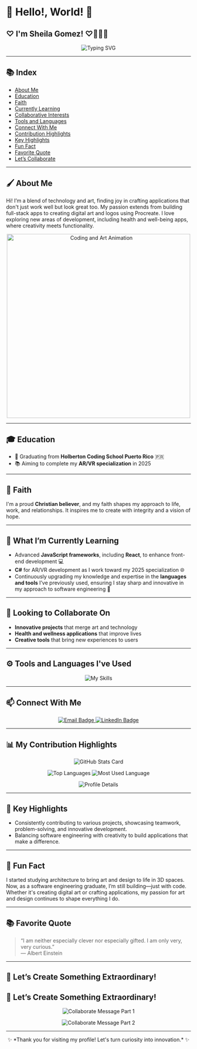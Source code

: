 # 👋 Hello!, World! 👋

##  ♡ I'm Sheila Gomez! ♡👩🏻‍💻 

<p align="center">
  <img src="https://readme-typing-svg.herokuapp.com?font=Fira+Code&size=32&duration=3000&pause=500&color=34D5C9&background=FFFFFF00&center=true&vCenter=true&width=800&lines=Passionate+Software+Engineer;Artistic+Creator;Lifelong+Learner+%26+Innovator" alt="Typing SVG" />
</p>

---

## 📚 Index
- [About Me](#-about-me)
- [Education](#-education)
- [Faith](#-faith)
- [Currently Learning](#-what-im-currently-learning)
- [Collaborative Interests](#-looking-to-collaborate-on)
- [Tools and Languages](#%EF%B8%8F-tools-and-languages-ive-used)
- [Connect With Me](#-connect-with-me)
- [Contribution Highlights](#-my-contribution-highlights)
- [Key Highlights](#-key-highlights)
- [Fun Fact](#-fun-fact)
- [Favorite Quote](#-favorite-quote)
- [Let’s Collaborate](#-lets-create-something-extraordinary)

---

## 🖌️ About Me
Hi! I’m a blend of technology and art, finding joy in crafting applications that don't just work well but look great too. My passion extends from building full-stack apps to creating digital art and logos using Procreate. I love exploring new areas of development, including health and well-being apps, where creativity meets functionality.

<p align="center">
  <img src="https://media.giphy.com/media/L1R1tvI9svkIWwpVYr/giphy.gif" alt="Coding and Art Animation" width="500" />
</p>

---

## 🎓 Education
- 🌟 Graduating from **Holberton Coding School Puerto Rico** 🇵🇷
- 📚 Aiming to complete my **AR/VR specialization** in 2025

<p align="center">
  <!-- Placeholder for Education GIF -->
</p>

---

## 🙏 Faith
I'm a proud **Christian believer**, and my faith shapes my approach to life, work, and relationships. It inspires me to create with integrity and a vision of hope.

<p align="center">
  <!-- Placeholder for Faith GIF -->
</p>

---

## 🌱 What I’m Currently Learning
- Advanced **JavaScript frameworks**, including **React**, to enhance front-end development 💻
- **C#** for AR/VR development as I work toward my 2025 specialization 🌐
- Continuously upgrading my knowledge and expertise in the **languages and tools** I’ve previously used, ensuring I stay sharp and innovative in my approach to software engineering 🎨

<p align="center">
  <!-- Placeholder for Learning GIF -->
</p>

---

## 🤝 Looking to Collaborate On
- **Innovative projects** that merge art and technology
- **Health and wellness applications** that improve lives
- **Creative tools** that bring new experiences to users

<p align="center">
  <!-- Placeholder for Collaboration GIF -->
</p>

---

## ⚙️ Tools and Languages I've Used
<p align="center">
  <img src="https://skillicons.dev/icons?i=python,javascript,html,css,git,docker,react,nodejs,c,cpp" alt="My Skills" />
</p>

<p align="center">
  <!-- Placeholder for Tools GIF -->
</p>

---

## 📫 Connect With Me
<p align="center">
  <a href="mailto:Se.gomez.sheila@gmail.com">
    <img src="https://img.shields.io/badge/Email-se.gomez.sheila%40gmail.com-D14836?style=for-the-badge&logo=gmail&logoColor=white" alt="Email Badge" />
  </a>
  <a href="https://www.linkedin.com/in/gomez7373">
    <img src="https://img.shields.io/badge/LinkedIn-Connect-blue?style=for-the-badge&logo=linkedin&logoColor=white" alt="LinkedIn Badge" />
  </a>
</p>

<p align="center">
  <!-- Placeholder for Connect GIF -->
</p>

---

## 📊 My Contribution Highlights
<p align="center">
  <!-- GitHub Stats -->
  <img src="https://github-profile-summary-cards.vercel.app/api/cards/stats?username=gomez7373&theme=radical" alt="GitHub Stats Card" />
</p>

<p align="center">
  <!-- Repository Summary -->
  <img src="https://github-profile-summary-cards.vercel.app/api/cards/repos-per-language?username=gomez7373&theme=radical" alt="Top Languages" />
  <img src="https://github-profile-summary-cards.vercel.app/api/cards/most-commit-language?username=gomez7373&theme=radical" alt="Most Used Language" />
</p>

<p align="center">
  <!-- Contributions Summary -->
  <img src="https://github-profile-summary-cards.vercel.app/api/cards/profile-details?username=gomez7373&theme=radical" alt="Profile Details" />
</p>

<p align="center">
  <!-- Placeholder for Contribution GIF -->
</p>

---

## 🔧 Key Highlights
- Consistently contributing to various projects, showcasing teamwork, problem-solving, and innovative development.
- Balancing software engineering with creativity to build applications that make a difference.

<p align="center">
  <!-- Placeholder for Key Highlights GIF -->
</p>

---

## 🤩 Fun Fact
I started studying architecture to bring art and design to life in 3D spaces. Now, as a software engineering graduate, I’m still building—just with code. Whether it's creating digital art or crafting applications, my passion for art and design continues to shape everything I do.

<p align="center">
  <!-- Placeholder for Fun Fact GIF -->
</p>

---

## 📚 Favorite Quote
> “I am neither especially clever nor especially gifted. I am only very, very curious.”  
> — Albert Einstein

<p align="center">
  <!-- Placeholder for Quote GIF -->
</p>

---

## 🚀 Let’s Create Something Extraordinary!
## 🚀 Let’s Create Something Extraordinary!
<p align="center">
  <img src="https://readme-typing-svg.herokuapp.com?font=Fira+Code&size=32&pause=2000&color=34D5C9&width=1000&lines=I%E2%80%99m+always+open+to+collaborating!" alt="Collaborate Message Part 1" />
</p>
<p align="center">
  <img src="https://readme-typing-svg.herokuapp.com?font=Fira+Code&size=32&pause=2000&color=34D5C9&width=1000&lines=Reach+out+and+let%E2%80%99s+build+something+amazing!" alt="Collaborate Message Part 2" />
</p>

<p align="center">
  <!-- Placeholder for Collaboration GIF -->
</p>

---

<p align="center">
  ✨ *Thank you for visiting my profile! Let's turn curiosity into innovation.* ✨
</p>

<p align="center">
  <!-- Placeholder for Thank You GIF -->
</p>
